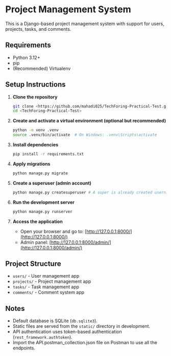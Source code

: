 # Project Management System

This is a Django-based project management system with support for users, projects, tasks, and comments.

## Requirements

- Python 3.12+
- pip
- (Recommended) Virtualenv

## Setup Instructions

1. **Clone the repository**

   ```sh
   git clone <https://github.com/mahadi025/TechForing-Practical-Test.git>
   cd <TechForing-Practical-Test>
   ```

2. **Create and activate a virtual environment (optional but recommended)**

   ```sh
   python -m venv .venv
   source .venv/bin/activate  # On Windows: .venv\Scripts\activate
   ```

3. **Install dependencies**

   ```sh
   pip install -r requirements.txt
   ```

4. **Apply migrations**

   ```sh
   python manage.py migrate
   ```

5. **Create a superuser (admin account)**

   ```sh
   python manage.py createsuperuser # A super is already created username:admin, password:admin
   ```

6. **Run the development server**

   ```sh
   python manage.py runserver
   ```

7. **Access the application**

   - Open your browser and go to: [http://127.0.0.1:8000/](http://127.0.0.1:8000/)
   - Admin panel: [http://127.0.0.1:8000/admin/](http://127.0.0.1:8000/admin/)

## Project Structure

- `users/` - User management app
- `projects/` - Project management app
- `tasks/` - Task management app
- `comments/` - Comment system app

## Notes

- Default database is SQLite (`db.sqlite3`).
- Static files are served from the `static/` directory in development.
- API authentication uses token-based authentication (`rest_framework.authtoken`).
- Import the API.postman_collection.json file on Postman to use all the endpoints.